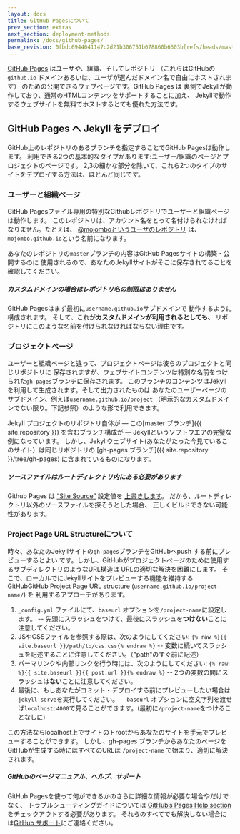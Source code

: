 ```yaml
---
layout: docs
title: GitHub Pagesについて
prev_section: extras
next_section: deployment-methods
permalink: /docs/github-pages/
base_revision: 0fbdc6944041147c2d21b306751b078860b6603b[refs/heads/master]
---
```


<!--original
---
layout: docs
title: GitHub Pages
prev_section: extras
next_section: deployment-methods
permalink: /docs/github-pages/
---
-->

[GitHub Pages](http://pages.github.com) はユーザや、組織、そしてレポジトリ
（これらはGitHubの `github.io` ドメインあるいは、ユーザが選んだドメイン名で自由にホストされます）
のための公開できるウェブページです。GitHub Pages は
裏側でJekyllが動作しており、通常のHTMLコンテンツをサポートすることに加え、
Jekyllで動作するウェブサイトを無料でホストするとても優れた方法です。

<!--original
[GitHub Pages](http://pages.github.com) are public web pages for users,
organizations, and repositories, that are freely hosted on GitHub's
`github.io` domain or on a custom domain name of your choice. GitHub Pages are
powered by Jekyll behind the scenes, so in addition to supporting regular HTML
content, they’re also a great way to host your Jekyll-powered website for free.
-->

## GitHub Pages へ Jekyll をデプロイ

<!--original
## Deploying Jekyll to GitHub Pages
-->

GitHub上のレポジトリのあるブランチを指定することでGitHub Pagesは動作します。
利用できる2つの基本的なタイプがあります:ユーザー/組織のページとプロジェクトのページです。
2,3の細かな部分を除いて、これら2つのタイプのサイトをデプロイする方法は、ほとんど同じです。

<!--original
GitHub Pages work by looking at certain branches of repositories on GitHub.
There are two basic types available: user/organization pages and project pages.
The way to deploy these two types of sites are nearly identical, except for a
few minor details.
-->

### ユーザーと組織ページ

<!--original
### User and Organization Pages
-->

GitHub Pagesファイル専用の特別なGithubレポジトリでユーザーと組織ページは動作します。
このレポジトリは、アカウント名をとって名付けられなければなりません。たとえば、
[@mojomboというユーザのレポジトリ](https://github.com/mojombo/mojombo.github.io)
は、`mojombo.github.io`という名前になります。

<!--original
User and organization pages live in a special GitHub repository dedicated to
only the GitHub Pages files. This repository must be named after the account
name. For example, [@mojombo’s user page
repository](https://github.com/mojombo/mojombo.github.io) has the name
`mojombo.github.io`.
-->

あなたのレポジトリの`master`ブランチの内容はGitHub Pagesサイトの構築・公開するのに
使用されるので、あなたのJekyllサイトがそこに保存されてることを確認してください。

<!--original
Content from the `master` branch of your repository will be used to build and
publish the GitHub Pages site, so make sure your Jekyll site is stored there.
-->

<div class="note info">
  <h5>カスタムドメインの場合はレポジトリ名の制限はありません</h5>
  <p>
    GitHub Pagesはまず最初に<code>username.github.io</code>サブドメインで
    動作するように構成されます。
    そして、これが<strong>カスタムドメインが利用されるとしても、</strong>
    リポジトリにこのような名前を付けられなければならない理由です。
  </p>
</div>

<!--original
<div class="note info">
  <h5>Custom domains do not affect repository names</h5>
  <p>
    GitHub Pages are initially configured to live under the
    <code>username.github.io</code> subdomain, which is why repositories must
    be named this way <strong>even if a custom domain is being used</strong>.
  </p>
</div>
-->

### プロジェクトページ

<!--original
### Project Pages
-->

ユーザーと組織ページと違って、プロジェクトページは彼らのプロジェクトと同じリポジトリに
保存されますが、ウェブサイトコンテンツは特別な名前をつけられた`gh-pages`ブランチに保存されます。
このブランチのコンテンツはJekyllを利用して生成されます。そして出力されたものは
あなたのユーザーページのサブドメイン、例えば`username.github.io/project`
（明示的なカスタムドメインでない限り。下記参照）のような形で利用できます。

<!--original
Unlike user and organization Pages, Project Pages are kept in the same
repository as the project they are for, except that the website content is
stored in a specially named `gh-pages` branch. The content of this branch will
be rendered using Jekyll, and the output will become available under a subpath
of your user pages subdomain, such as `username.github.io/project` (unless a
custom domain is specified—see below).
-->

Jekyll プロジェクトのリポジトリ自体が — この[master ブランチ]({{ site.repository }}) 
を含むブランチ構成が — Jekyllというソフトウエアの完璧な例になっています。
しかし、Jekyllウェブサイト(あなたがたった今見ているこのサイト）は同じリポジトリの
[gh-pages ブランチ]({{ site.repository }}/tree/gh-pages) に含まれているものになります。

<!--original
The Jekyll project repository itself is a perfect example of this branch
structure—the [master branch]({{ site.repository }}) contains the
actual software project for Jekyll, however the Jekyll website (that you’re
looking at right now) is contained in the [gh-pages
branch]({{ site.repository }}/tree/gh-pages) of the same repository.
-->

<div class="note warning">
  <h5>ソースファイルはルートディレクトリ内にある必要があります</h5>
  <p>
Github Pages は <a href="http://jekyllrb.com/docs/configuration/#global-configuration">“Site Source”</a> 設定値を
<a href="https://help.github.com/articles/troubleshooting-github-pages-build-failures#source-setting">上書きします</a>。
だから、ルートディレクトリ以外のソースファイルを探そうとした場合、
正しくビルドできない可能性があります。
  </p>
</div>

<!--original
<div class="note warning">
  <h5>Source Files Must be in the Root Directory</h5>
  <p>
Github Pages <a href="https://help.github.com/articles/troubleshooting-github-pages-build-failures#source-setting">overrides</a> the <a href="http://jekyllrb.com/docs/configuration/#global-configuration">“Site Source”</a> configuration value, so if you locate your files anywhere other than the root directory, your site may not build correctly.
  </p>
</div>

-->

### Project Page URL Structureについて

<!--original
### Project Page URL Structure
-->

時々、あなたのJekyllサイトの`gh-pages`ブランチをGitHubへpush する前にプレビューするとよい
です。しかし、GitHubがプロジェクトページのために使用するサブディレクトリのようなURL構造は
URLの適切な解決を困難にします。
そこで、ローカルでにJekyllサイトをプレビューする機能を維持する 
GitHubGitHub Project Page URL structure (`username.github.io/project-name/`) を
利用するアプローチがあります。

<!--original
Sometimes it's nice to preview your Jekyll site before you push your `gh-pages`
branch to GitHub. However, the subdirectory-like URL structure GitHub uses for
Project Pages complicates the proper resolution of URLs. Here is an approach to
utilizing the GitHub Project Page URL structure (`username.github.io/project-name/`)
whilst maintaining the ability to preview your Jekyll site locally.
-->

1. `_config.yml` ファイルにて、`baseurl` オプションを`/project-name`に設定します。 -- 先頭にスラッシュをつけて、最後にスラッシュを**つけない**ことに注意してください。
2. JSやCSSファイルを参照する際は、次のようにしてください:
   `{% raw %}{{ site.baseurl }}/path/to/css.css{% endraw %}` -- 変数に続いてスラッシュを記述することに注意してください。（"path"のすぐ前に記述）
3. パーマリンクや内部リンクを行う時には、次のようにしてください:
   `{% raw %}{{ site.baseurl }}{{ post.url }}{% endraw %}` -- 2つの変数の間にスラッシュは**ない**ことに注意してください。
4. 最後に、もしあなたがコミット・デプロイする前にプレビューしたい場合は`jekyll serve`を実行してください。
   `--baseurl` オプションに空文字列を渡せば`localhost:4000`で見ることができます。(最初に`/project-name`をつけることなしに)

<!--original
1. In `_config.yml`, set the `baseurl` option to `/project-name` -- note the
   leading slash and the **absence** of a trailing slash.
2. When referencing JS or CSS files, do it like this:
   `{% raw %}{{ site.baseurl }}/path/to/css.css{% endraw %}` -- note the slash
   immediately following the variable (just before "path").
3. When doing permalinks or internal links, do it like this:
   `{% raw %}{{ site.baseurl }}{{ post.url }}{% endraw %}` -- note that there
   is **no** slash between the two variables.
4. Finally, if you'd like to preview your site before committing/deploying using
   `jekyll serve`, be sure to pass an **empty string** to the `--baseurl` option,
   so that you can view everything at `localhost:4000` normally (without
   `/project-name` at the beginning): `jekyll serve --baseurl ''`
-->

この方法ならlocalhost上でサイトのトrootからあなたのサイトを手元でプレビューすることができます。
しかし、gh-pages ブランチからあなたのページをGitHubが生成する時にはすべてのURLは
 `/project-name` で始まり、適切に解決されます。

<!--original
This way you can preview your site locally from the site root on localhost,
but when GitHub generates your pages from the gh-pages branch all the URLs
will start with `/project-name` and resolve properly.
-->

<div class="note">
  <h5>GitHubのページマニュアル、ヘルプ、サポート</h5>
  <p>
    GitHub Pagesを使って何ができるかのさらに詳細な情報が必要な場合やだけでなく、
    トラブルシューティングガイドについては <a 
    href="https://help.github.com/categories/20/articles">GitHub’s Pages Help
    section</a>をチェックアウトする必要があります。 それらのすべてでも解決しない場合には<a
    href="https://github.com/contact">GitHub サポート</a>にご連絡ください。
  </p>
</div>

<!--original
<div class="note">
  <h5>GitHub Pages Documentation, Help, and Support</h5>
  <p>
    For more information about what you can do with GitHub Pages, as well as for
    troubleshooting guides, you should check out <a
    href="https://help.github.com/categories/20/articles">GitHub’s Pages Help
    section</a>. If all else fails, you should contact <a
    href="https://github.com/contact">GitHub Support</a>.
  </p>
</div>
-->
